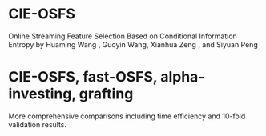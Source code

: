 # CIE-OSFS
Online Streaming Feature Selection Based on Conditional Information Entropy
by Huaming Wang , Guoyin Wang, Xianhua Zeng , and Siyuan Peng

# CIE-OSFS, fast-OSFS, alpha-investing, grafting
More comprehensive comparisons including time efficiency and 10-fold validation results.
